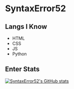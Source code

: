 # SyntaxError52
## Langs I Know
- HTML
- CSS
- JS
- Python
## Enter Stats
[![SyntaxError52's GitHub stats](https://github-readme-stats.vercel.app/api?username=SyntaxError52)](https://github.com/SyntaxError52/github-readme-stats)
